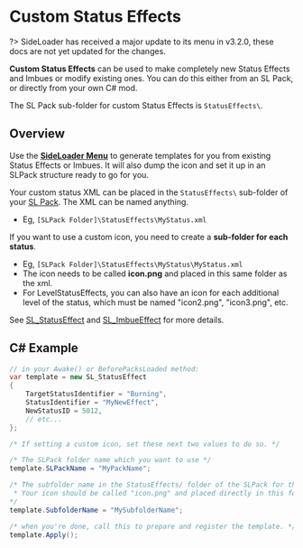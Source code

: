 # Custom Status Effects

?> SideLoader has received a major update to its menu in v3.2.0, these docs are not yet updated for the changes.

<b>Custom Status Effects</b> can be used to make completely new Status Effects and Imbues or modify existing ones. You can do this either from an SL Pack, or directly from your own C# mod.

The SL Pack sub-folder for custom Status Effects is `StatusEffects\`.

## Overview

Use the <b>[SideLoader Menu](Basics/SLMenu.md)</b> to generate templates for you from existing Status Effects or Imbues. It will also dump the icon and set it up in an SLPack structure ready to go for you.

Your custom status XML can be placed in the `StatusEffects\` sub-folder of your [SL Pack](Basics/SLPacks.md). The XML can be named anything.
* Eg, `[SLPack Folder]\StatusEffects\MyStatus.xml`

If you want to use a custom icon, you need to create a <b>sub-folder for each status</b>.
* Eg, `[SLPack Folder]\StatusEffects\MyStatus\MyStatus.xml`
* The icon needs to be called <b>icon.png</b> and placed in this same folder as the xml.
* For LevelStatusEffects, you can also have an icon for each additional level of the status, which must be named "icon2.png", "icon3.png", etc.

See [SL_StatusEffect](API/SL_StatusEffect.md) and [SL_ImbueEffect](API/SL_ImbueEffect.md) for more details.

## C# Example
```csharp
// in your Awake() or BeforePacksLoaded method:
var template = new SL_StatusEffect 
{
    TargetStatusIdentifier = "Burning",
    StatusIdentifier = "MyNewEffect",
    NewStatusID = 5012,
    // etc...
};

/* If setting a custom icon, set these next two values to do so. */

/* The SLPack folder name which you want to use */
template.SLPackName = "MyPackName"; 

/* The subfolder name in the StatusEffects/ folder of the SLPack for this custom status.
 * Your icon should be called "icon.png" and placed directly in this folder.
*/
template.SubfolderName = "MySubfolderName"; 

/* when you're done, call this to prepare and register the template. */
template.Apply();
```
